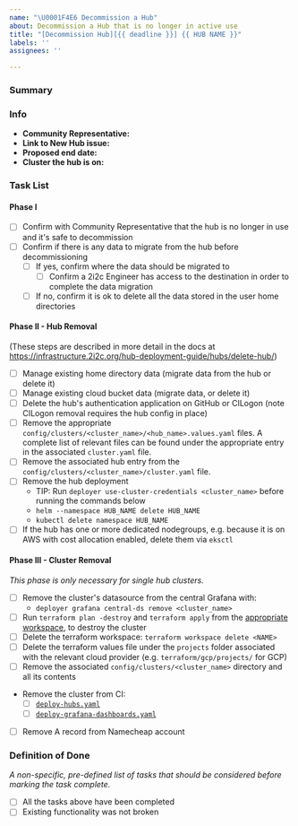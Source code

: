 ```yaml
---
name: "\U0001F4E6 Decommission a Hub"
about: Decommission a Hub that is no longer in active use
title: "[Decommission Hub][{{ deadline }}] {{ HUB NAME }}"
labels: ''
assignees: ''

---
```


### Summary

<!-- Please provide a short, one-sentence summary around why this Hub should be decommissioned.
Usually, it is because it was a hub that we created for a workshop/conference and the event has now passed. -->

### Info

- **Community Representative:** <!-- The name or GitHub ID of the current representative for the Hub and Community, e.g. Octo Cat or @octocat -->
- **Link to New Hub issue:** <!-- The link to the original issue to create the hub, e.g. https://github.com/2i2c-org/infrastructure/issues/#NNN -->
- **Proposed end date:** <!-- The date by which the hub should be out of service. This should have been mentioned in the New Hub issue above so can be copy-pasted. Otherwise, leave blank and negotiate with the Community Representative. -->
- **Cluster the hub is on:** <!-- If you know which cluster the hub is on, please let us know. But don't worry if not! -->

### Task List

#### Phase I

- [ ] Confirm with Community Representative that the hub is no longer in use and it's safe to decommission
- [ ] Confirm if there is any data to migrate from the hub before decommissioning
  - [ ] If yes, confirm where the data should be migrated to
    - [ ] Confirm a 2i2c Engineer has access to the destination in order to complete the data migration
  - [ ] If no, confirm it is ok to delete all the data stored in the user home directories

#### Phase II - Hub Removal

(These steps are described in more detail in the docs at <https://infrastructure.2i2c.org/hub-deployment-guide/hubs/delete-hub/>)

- [ ] Manage existing home directory data (migrate data from the hub or delete it)
- [ ] Manage existing cloud bucket data (migrate data, or delete it)
- [ ] Delete the hub's authentication application on GitHub or CILogon (note CILogon removal requires the hub config in place)
- [ ] Remove the appropriate `config/clusters/<cluster_name>/<hub_name>.values.yaml` files. A complete list of relevant files can be found under the appropriate entry in the associated `cluster.yaml` file.
- [ ] Remove the associated hub entry from the `config/clusters/<cluster_name>/cluster.yaml` file.
- [ ] Remove the hub deployment
  - TIP: Run `deployer use-cluster-credentials <cluster_name>` before running the commands below
  - `helm --namespace HUB_NAME delete HUB_NAME`
  - `kubectl delete namespace HUB_NAME`
- [ ] If the hub has one or more dedicated nodegroups, e.g. because it is on AWS with cost allocation enabled, delete them via `eksctl `

#### Phase III - Cluster Removal

_This phase is only necessary for single hub clusters._

- [ ] Remove the cluster's datasource from the central Grafana with:
  - `deployer grafana central-ds remove <cluster_name>`
- [ ] Run `terraform plan -destroy` and `terraform apply` from the [appropriate workspace](https://infrastructure.2i2c.org/en/latest/topic/terraform.html#workspaces), to destroy the cluster
- [ ] Delete the terraform workspace: `terraform workspace delete <NAME>`
- [ ] Delete the terraform values file under the `projects` folder associated with the relevant cloud provider (e.g. `terraform/gcp/projects/` for GCP)
- [ ] Remove the associated `config/clusters/<cluster_name>` directory and all its contents
- Remove the cluster from CI:
  - [ ] [`deploy-hubs.yaml`](https://github.com/2i2c-org/infrastructure/blob/HEAD/.github/workflows/deploy-hubs.yaml)
  - [ ] [`deploy-grafana-dashboards.yaml`](https://github.com/2i2c-org/infrastructure/blob/HEAD/.github/workflows/deploy-grafana-dashboards.yaml)
- [ ] Remove A record from Namecheap account

### Definition of Done

_A non-specific, pre-defined list of tasks that should be considered before marking the task complete._

- [ ] All the tasks above have been completed
- [ ] Existing functionality was not broken

